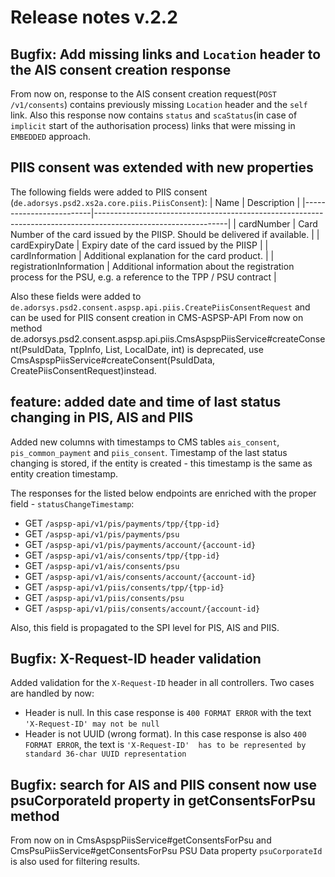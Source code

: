 # Release notes v.2.2

## Bugfix: Add missing links and `Location` header to the AIS consent creation response
From now on, response to the AIS consent creation request(`POST /v1/consents`) contains previously missing `Location` 
header and the `self` link. Also this response now contains `status` and `scaStatus`(in case of `implicit` start of the 
authorisation process) links that were missing in `EMBEDDED` approach.

## PIIS consent was extended with new properties
The following fields were added to PIIS consent (`de.adorsys.psd2.xs2a.core.piis.PiisConsent`):
| Name                    | Description                                                                                                   |
|-------------------------|---------------------------------------------------------------------------------------------------------------|
| cardNumber              | Card Number of the card issued by the PIISP. Should be delivered if available.                                |
| cardExpiryDate          | Expiry date of the card issued by the PIISP                                                                   |
| cardInformation         | Additional explanation for the card product.                                                                  |
| registrationInformation | Additional information about the registration process for the PSU, e.g. a reference to the TPP / PSU contract |

Also these fields were added to `de.adorsys.psd2.consent.aspsp.api.piis.CreatePiisConsentRequest` and can be used for PIIS consent creation in CMS-ASPSP-API 
From now on method de.adorsys.psd2.consent.aspsp.api.piis.CmsAspspPiisService#createConsent(PsuIdData, TppInfo, List, LocalDate, int) is deprecated,
use CmsAspspPiisService#createConsent(PsuIdData, CreatePiisConsentRequest)instead.

## feature: added date and time of last status changing in PIS, AIS and PIIS
Added new columns with timestamps to CMS tables `ais_consent`, `pis_common_payment` and `piis_consent`. Timestamp of the
last status changing is stored, if the entity is created - this timestamp is the same as entity creation timestamp. 

The responses for the listed below endpoints are enriched with the proper field - `statusChangeTimestamp`:
 - GET `/aspsp-api/v1/pis/payments/tpp/{tpp-id}`
 - GET `/aspsp-api/v1/pis/payments/psu`
 - GET `/aspsp-api/v1/pis/payments/account/{account-id}`
 - GET `/aspsp-api/v1/ais/consents/tpp/{tpp-id}`
 - GET `/aspsp-api/v1/ais/consents/psu`
 - GET `/aspsp-api/v1/ais/consents/account/{account-id}`
 - GET `/aspsp-api/v1/piis/consents/tpp/{tpp-id}`
 - GET `/aspsp-api/v1/piis/consents/psu`
 - GET `/aspsp-api/v1/piis/consents/account/{account-id}`

Also, this field is propagated to the SPI level for PIS, AIS and PIIS. 

## Bugfix: X-Request-ID header validation
Added validation for the `X-Request-ID` header in all controllers. Two cases are handled by now:
 - Header is null. In this case response is `400 FORMAT ERROR` with the text `'X-Request-ID' may not be null`
 - Header is not UUID (wrong format). In this case response is also `400 FORMAT ERROR`, the text is `'X-Request-ID' 
 has to be represented by standard 36-char UUID representation`

## Bugfix: search for AIS and PIIS consent now use psuCorporateId property in getConsentsForPsu method
From now on in CmsAspspPiisService#getConsentsForPsu and CmsPsuPiisService#getConsentsForPsu
PSU Data property `psuCorporateId` is also used for filtering results. 
